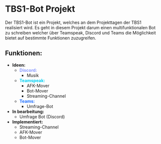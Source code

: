 # TBS1-Bot Projekt
Der TBS1-Bot ist ein Projekt, welches an dem Projekttagen der TBS1 realisiert wird.
Es geht in diesem Projekt darum einen multifunktionalen Bot zu schreiben welcher über Teamspeak,
Discord und Teams die Möglichkeit bietet auf bestimmte Funktionen zuzugreifen.
## Funktionen:
* **Ideen:**
  * <span style="color:#8899FF">**Discord:**</span>
    * Musik
  * <span style="color:#00CFF2">**Teamspeak:**</span>
    * AFK-Mover
    * Bot-Mover
    * Streaming-Channel
  * <span style="color:#1C6DFF">**Teams:**</span>
    * Umfrage-Bot
* **In bearbeitung:**
  * Umfrage Bot (Discord)
* **Implementiert:**
  * Streaming-Channel
  * AFK-Mover
  * Bot-Mover